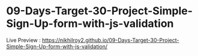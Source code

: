 # 09-Days-Target-30-Project-Simple-Sign-Up-form-with-js-validation

Live Preview : 
https://nikhilroy2.github.io/09-Days-Target-30-Project-Simple-Sign-Up-form-with-js-validation/
